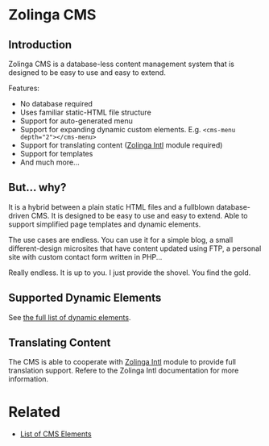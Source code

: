 # Zolinga CMS

## Introduction

Zolinga CMS is a database-less content management system that is designed to be easy to use and easy to extend.

Features:

- No database required
- Uses familiar static-HTML file structure
- Support for auto-generated menu
- Support for expanding dynamic custom elements. E.g. `<cms-menu depth="2"></cms-menu>`
- Support for translating content ([Zolinga Intl](https://github.com/webdevelopers-eu/zolinga-intl) module required)
- Support for templates
- And much more...

## But... why?

It is a hybrid between a plain static HTML files and a fullblown database-driven CMS. It is designed to be easy to use and easy to extend. Able to support simplified page templates and dynamic elements.

The use cases are endless. You can use it for a simple blog, a small different-design microsites that have content updated
using FTP, a personal site with custom contact form written in PHP...

Really endless. It is up to you. I just provide the shovel. You find the gold.

## Supported Dynamic Elements

See [the full list of dynamic elements](:ref:cms).



## Translating Content

The CMS is able to cooperate with [Zolinga Intl](https://github.com/webdevelopers-eu/zolinga-intl) module to provide full translation support. Refere to the Zolinga Intl documentation for more information.

# Related

- [List of CMS Elements](:ref:cms)

